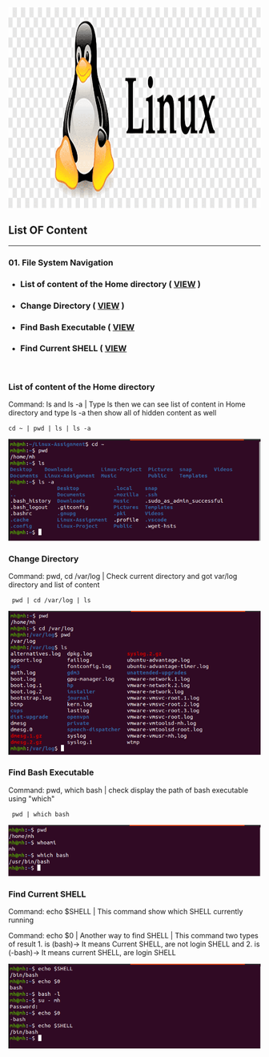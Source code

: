 <!-- Banner Section -->
<img src="assets/banner.png" title="Banner Image" width="1920px" height="400px" >

<!-- List of Content -->
## __List OF Content__
---
### 01. File System Navigation   
    
<!-- Sub content of File system navigation -->
   - ### List of content of the Home directory ( [VIEW](#List-of-content-of-the-Home-directory) )

   - ### Change Directory ( [VIEW](#Change-directory) )   

   - ### Find Bash Executable ( [VIEW](#Find-Bash-Executable ) 

   - ### Find Current SHELL ( [VIEW](#Find-Current-SHELL )

<br>

 <!-- Sub content of File system navigation -->
### __List of content of the Home directory__

<p>Command: ls and ls -a | Type ls then we can see list of content in Home directory and type ls -a then show all of hidden content as well </p>

    cd ~ | pwd | ls | ls -a 
   
<img src="assets/listOfContent.png" title="List of content">

### __Change Directory__

<p>Command: pwd, cd /var/log | Check current directory and got var/log directory and list of content</p>

     pwd | cd /var/log | ls

<img src="assets/changeToVar.png" title="List of content in var-log">

### __Find Bash Executable__

<p>Command: pwd, which bash | check display the path of bash executable using "which"</p>

     pwd | which bash
    
<img src="assets/which-bash.png" title="Which-Bash">   

### __Find Current SHELL__

<p>Command: echo $SHELL | This command show which SHELL currently running</p>

<p>Command: echo $0 | Another way to find SHELL | This command two types of result 1. is (bash)-> It means Current SHELL, are not login SHELL and 2. is (-bash)-> It means current SHELL, are login SHELL</p>

<img src="assets/find-shell.png" title="Echo-Shell">  

